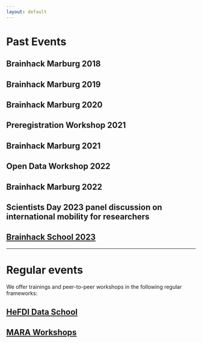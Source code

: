 ```yaml
---
layout: default
---
```

# Past Events

## Brainhack Marburg 2018

## Brainhack Marburg 2019

## Brainhack Marburg 2020

## Preregistration Workshop 2021

## Brainhack Marburg 2021

## Open Data Workshop 2022

## Brainhack Marburg 2022

## Scientists Day 2023 panel discussion on international mobility for researchers

## <a class="twitter-timeline" href="https://brainhack-marburg.github.io/" data-tweet-limit="1" data-height="300">Brainhack School 2023</a>

---

# Regular events

We offer trainings and peer-to-peer workshops in the following regular frameworks:

## <a href="https://www.uni-marburg.de/en/hefdi/hefdi-data-event/hds">HeFDI Data School</a>

## <a href="https://www.uni-marburg.de/en/mara/program/calendar-of-events">MARA Workshops</a>
